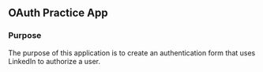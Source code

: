 ## OAuth Practice App

### Purpose

The purpose of this application is to create an authentication form that uses LinkedIn to authorize a user.

